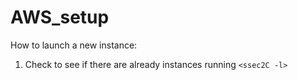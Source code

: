 # AWS_setup

How to launch a new instance:

1. Check to see if there are already instances running
`<ssec2C -l>`
